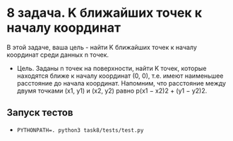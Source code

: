 # 8 задача. K ближайших точек к началу координат

В этой задаче, ваша цель - найти K ближайших точек к началу координат
среди данных n точек.

- Цель. Заданы n точек на поверхности, найти K точек, которые находятся
  ближе к началу координат (0, 0), т.е. имеют наименьшее расстояние до
  начала координат. Напомним, что расстояние между двумя точками (x1, y1)
  и (x2, y2) равно p(x1 − x2)2 + (y1 − y2)2.

## Запуск тестов

- `PYTHONPATH=. python3 task8/tests/test.py `
